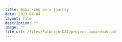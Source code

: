 ```yaml
---
title: Embarking on a journey
date: 2023-04-04
layout: file
description: ""
image: ""
file_url: /files/FulbrightDAI/project-auyardwah.pdf
---
```

